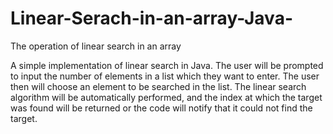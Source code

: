 # Linear-Serach-in-an-array-Java-

The operation of linear search in an array 

A simple implementation of linear search in Java. The user will be prompted to input the number of elements in a list which they want to enter. The user then will choose an element to be searched in the list. The linear search algorithm will be automatically performed, and the index at which the target was found will be returned or the code will notify that it could not find the target.
